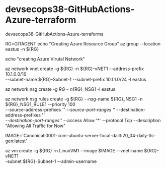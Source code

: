 # devsecops38-GitHubActions-Azure-terraform
devsecops38-GitHubActions-Azure-terraforms

RG=GITAGENT
echo "Creating Azure Resource Group"
az group --location eastus -n ${RG}

echo "creating Azure Virutal Network"

az network vnet create -g ${RG} -n ${RG}-vNET1 --address-prefix 10.1.0.0/16 \
--subnet-name ${RG}-Subnet-1 --subnet-prefix 10.1.1.0/24 -l eastus

az network nsg create -g ${RG} -n${RG}_NSG1 -l eastus

az network nsg rules create -g ${RG} --nsg-name ${RG}_NSG1 -n ${RG}_NSG1_RULE1 --priority 100 \
--source-address-prefixes '*' --source-port-ranges '*' --destination-address-prefixes '*' \
--destination-port-ranges'*' --access Allow '*' --protocol  Tcp  --description "Allowing All Traffic for Now"

IMAGE='Canonical:0001-com-ubuntu-server-focal-dailt:20_04-daily-lts-gen:latest'

az vm create -g ${RG} -n LinuxVM1 --image $IMAGE --vnet-name ${RG}-vNET1 \
-subnet ${RG}-Subnet-1 --admin-username





